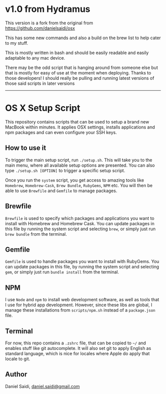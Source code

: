 # v1.0 from Hydramus

This version is a fork from the original from https://github.com/danielsaidi/osx

This has some new commands and also a build on the brew list to help cater to my stuff.

This is mostly written in bash and should be easily readable and easily adaptable to any mac device.

There may be the odd script that is hanging around from someone else but that is mostly for easy of use at the moment when deploying. Thanks to those developers! I should really be pulling and running latest versions of those said scripts in later versions

---


# OS X Setup Script

This repository contains scripts that can be used to setup a brand new
MacBook within minutes. It applies OSX settings, installs applications
and npm packages and can even configure your SSH keys.


## How to use it

To trigger the main setup script, run `./setup.sh`. This will take you
to the main menu, where all available setup options are presented. You
can also type `./setup.sh [OPTION]` to trigger a specific setup script.

Once you run the `system` script, you get access to amazing tools like
`Homebrew`, `Homebrew-Cask`, `Brew Bundle`, `RubyGems`, `NPM` etc. You
will then be able to use `Brewfile` and `Gemfile` to manage packages.


## Brewfile

`Brewfile` is used to specify which packages and applications you want
to install with Homebrew and Homebrew Cask. You can update packages in
this file by running the system script and selecting `brew`, or simply
just run `brew bundle` from the terminal.


## Gemfile

`Gemfile` is used to handle packages you want to install with RubyGems.
You can update packages in this file, by running the system script and
selecting `gem`, or simply just run `bundle install` from the terminal.


## NPM

I use `Node` and `npm` to install web development software, as well as
tools that I use for hybrid app development. However, since these libs
are global, I manage these installations from `scripts/npm.sh` instead
of a `package.json` file.


## Terminal

For now, this repo contains a `.zshrc` file, that can be copied to `~/`
and enables stuff like git autocomplete. It will also set git to apply
English as standard language, which is nice for locales where Apple do
apply that locale to git.


## Author

Daniel Saidi, daniel.saidi@gmail.com
